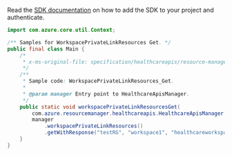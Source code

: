 Read the [SDK documentation](https://github.com/Azure/azure-sdk-for-java/blob/azure-resourcemanager-healthcareapis_1.0.0-beta.2/sdk/healthcareapis/azure-resourcemanager-healthcareapis/README.md) on how to add the SDK to your project and authenticate.

```java
import com.azure.core.util.Context;

/** Samples for WorkspacePrivateLinkResources Get. */
public final class Main {
    /*
     * x-ms-original-file: specification/healthcareapis/resource-manager/Microsoft.HealthcareApis/stable/2021-11-01/examples/privatelink/WorkspacePrivateLinkResourceGet.json
     */
    /**
     * Sample code: WorkspacePrivateLinkResources_Get.
     *
     * @param manager Entry point to HealthcareApisManager.
     */
    public static void workspacePrivateLinkResourcesGet(
        com.azure.resourcemanager.healthcareapis.HealthcareApisManager manager) {
        manager
            .workspacePrivateLinkResources()
            .getWithResponse("testRG", "workspace1", "healthcareworkspace", Context.NONE);
    }
}
```
